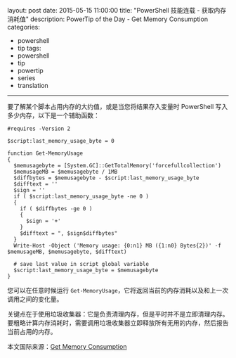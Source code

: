 layout: post
date: 2015-05-15 11:00:00
title: "PowerShell 技能连载 - 获取内存消耗值"
description: PowerTip of the Day - Get Memory Consumption
categories:
- powershell
- tip
tags:
- powershell
- tip
- powertip
- series
- translation
---
要了解某个脚本占用内存的大约值，或是当您将结果存入变量时 PowerShell 写入多少内存，以下是一个辅助函数：

    #requires -Version 2
    
    $script:last_memory_usage_byte = 0
    
    function Get-MemoryUsage
    {
      $memusagebyte = [System.GC]::GetTotalMemory('forcefullcollection')
      $memusageMB = $memusagebyte / 1MB
      $diffbytes = $memusagebyte - $script:last_memory_usage_byte
      $difftext = ''
      $sign = ''
      if ( $script:last_memory_usage_byte -ne 0 )
      {
        if ( $diffbytes -ge 0 )
        {
          $sign = '+'
        }
        $difftext = ", $sign$diffbytes"
      }
      Write-Host -Object ('Memory usage: {0:n1} MB ({1:n0} Bytes{2})' -f  $memusageMB, $memusagebyte, $difftext)
    
      # save last value in script global variable
      $script:last_memory_usage_byte = $memusagebyte
    }

您可以在任意时候运行 `Get-MemoryUsage`，它将返回当前的内存消耗以及和上一次调用之间的变化量。

关键点在于使用垃圾收集器：它是负责清理内存，但是平时并不是立即清理内存。要粗略计算内存消耗时，需要调用垃圾收集器立即释放所有无用的内存，然后报告当前占用的内存。

<!--more-->
本文国际来源：[Get Memory Consumption](http://community.idera.com/powershell/powertips/b/tips/posts/get-memory-consumption)
